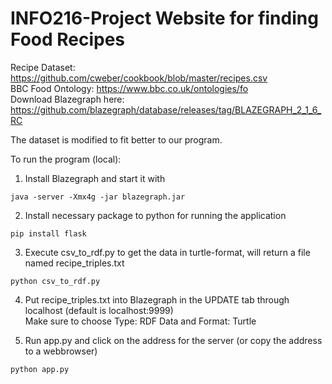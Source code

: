 # INFO216-Project Website for finding Food Recipes

Recipe Dataset: https://github.com/cweber/cookbook/blob/master/recipes.csv  
BBC Food Ontology: https://www.bbc.co.uk/ontologies/fo  
Download Blazegraph here: https://github.com/blazegraph/database/releases/tag/BLAZEGRAPH_2_1_6_RC

The dataset is modified to fit better to our program.

To run the program (local): 
1. Install Blazegraph and start it with 

```java -server -Xmx4g -jar blazegraph.jar```


2. Install necessary package to python for running the application

```pip install flask```


3. Execute csv_to_rdf.py to get the data in turtle-format, will return a file named recipe_triples.txt

```python csv_to_rdf.py```


4. Put recipe_triples.txt into Blazegraph in the UPDATE tab through localhost (default is localhost:9999)  
Make sure to choose Type: RDF Data and Format: Turtle


5. Run app.py and click on the address for the server (or copy the address to a webbrowser)

```python app.py```
